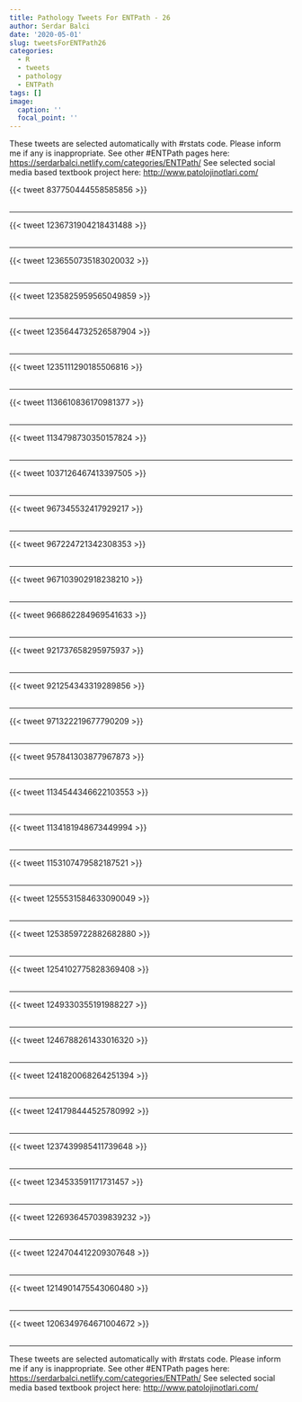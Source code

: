 ```yaml
---
title: Pathology Tweets For ENTPath - 26
author: Serdar Balci
date: '2020-05-01'
slug: tweetsForENTPath26
categories:
  - R
  - tweets
  - pathology
  - ENTPath
tags: []
image:
  caption: ''
  focal_point: ''
---
```



These tweets are selected automatically with #rstats code. Please inform me if any is inappropriate.
See other #ENTPath pages here: https://serdarbalci.netlify.com/categories/ENTPath/ 
See selected social media based textbook project here: http://www.patolojinotlari.com/

{{< tweet 837750444558585856 >}}
<br>
<br>
<hr>
{{< tweet 1236731904218431488 >}}
<br>
<br>
<hr>
{{< tweet 1236550735183020032 >}}
<br>
<br>
<hr>
{{< tweet 1235825959565049859 >}}
<br>
<br>
<hr>
{{< tweet 1235644732526587904 >}}
<br>
<br>
<hr>
{{< tweet 1235111290185506816 >}}
<br>
<br>
<hr>
{{< tweet 1136610836170981377 >}}
<br>
<br>
<hr>
{{< tweet 1134798730350157824 >}}
<br>
<br>
<hr>
{{< tweet 1037126467413397505 >}}
<br>
<br>
<hr>
{{< tweet 967345532417929217 >}}
<br>
<br>
<hr>
{{< tweet 967224721342308353 >}}
<br>
<br>
<hr>
{{< tweet 967103902918238210 >}}
<br>
<br>
<hr>
{{< tweet 966862284969541633 >}}
<br>
<br>
<hr>
{{< tweet 921737658295975937 >}}
<br>
<br>
<hr>
{{< tweet 921254343319289856 >}}
<br>
<br>
<hr>
{{< tweet 971322219677790209 >}}
<br>
<br>
<hr>
{{< tweet 957841303877967873 >}}
<br>
<br>
<hr>
{{< tweet 1134544346622103553 >}}
<br>
<br>
<hr>
{{< tweet 1134181948673449994 >}}
<br>
<br>
<hr>
{{< tweet 1153107479582187521 >}}
<br>
<br>
<hr>
{{< tweet 1255531584633090049 >}}
<br>
<br>
<hr>
{{< tweet 1253859722882682880 >}}
<br>
<br>
<hr>
{{< tweet 1254102775828369408 >}}
<br>
<br>
<hr>
{{< tweet 1249330355191988227 >}}
<br>
<br>
<hr>
{{< tweet 1246788261433016320 >}}
<br>
<br>
<hr>
{{< tweet 1241820068264251394 >}}
<br>
<br>
<hr>
{{< tweet 1241798444525780992 >}}
<br>
<br>
<hr>
{{< tweet 1237439985411739648 >}}
<br>
<br>
<hr>
{{< tweet 1234533591171731457 >}}
<br>
<br>
<hr>
{{< tweet 1226936457039839232 >}}
<br>
<br>
<hr>
{{< tweet 1224704412209307648 >}}
<br>
<br>
<hr>
{{< tweet 1214901475543060480 >}}
<br>
<br>
<hr>
{{< tweet 1206349764671004672 >}}
<br>
<br>
<hr>


These tweets are selected automatically with #rstats code. Please inform me if any is inappropriate.
See other #ENTPath pages here: https://serdarbalci.netlify.com/categories/ENTPath/ 
See selected social media based textbook project here: http://www.patolojinotlari.com/
